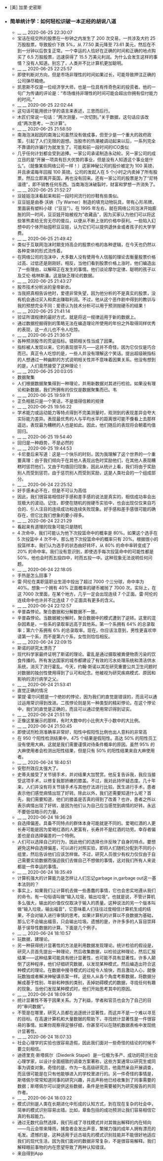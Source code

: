 - [美] 加里·史密斯
- ### 简单统计学：如何轻松识破一本正经的胡说八道
    - __ __ 2020-06-25 22:30:07
    - 宝洁在纽交所的股票在一秒钟之内发生了 200 次交易，一共涉及大约 25 万股股票，导致股价下跌 5%，从 77.50 美元降至 73.61 美元，然后在不到一分钟以后恢复正常。一个幸运的人恰好在正确的时间和正确的地点购买了 6.5 万股股票，迅速获得了 15.5 万美元利润。为什么会发生这样的事情？没有人知道。别忘了，人类并不比计算机更加聪明。
    - __ __ 2020-06-25 22:25:57
    - 即使判断对方向，但是市场非理性的时间如果过长，可能导致押注正确的公司弹尽粮绝。
    - 凯恩斯不仅是一位经济学大师，也是一位具有传奇色彩的投资者。他的一句广为传诵的评论是：“市场维持非理性的时间可能会超出你拥有偿付能力的时间。”
    - __ __ 2020-06-25 22:02:44
    - 这句话可能用统计学的语言来表述，三思而后行。
    - 木匠们常说一句话：“两次测量，一次切割。”关于数据，这句话应该改成“两次思考，一次计算”。
    - __ __ 2020-06-25 21:58:50
    - 南海泡沫起因的南海公司虽然没有做成事，但至少是一个重大的政府政策，引起了人们无限的遐想。当股市的热潮被调动起来以后，一系列完全不靠谱的诈骗行为就发生了。可能和前一段时间的ICO类似
    - 几乎任何计划都会受到追捧。一家公司承诺制造永动轮。另一家公司的成立目的是“开展一项具有巨大优势的事业，但是没有人知道这个事业是什么”。（就像某些网络公司一样！）这家神秘公司的股价被定为 100 英镑，并且承诺每年回报 100 英镑。公司的发起人在 5 个小时之内卖掉了所有股票，然后立即离开英国，再也没有回来。还有一家公司的股票是为了“尼特温德”，即不销售任何东西。当南海泡沫破裂时，财富和梦想一齐消失了。
    - __ __ 2020-06-25 21:52:27
    - 豆娃娃泡沫看起来和前一段时间流行的炒鞋有些类似。
    - 豆豆娃是由泰·沃纳（Ty Warner）制造的填充动物玩具，带有心形吊牌，里面装有塑料小球（“豆豆”）。在 1995 年左右，就在网络公司泡沫开始膨胀的同一时间，豆豆娃开始被视为“收藏品”，因为买家认为他们可以将这些笨熊卖给无穷无尽的傻瓜，以便从不断上涨的价格中获利。一些陷入幻想中的个体开始囤积豆豆娃，认为它们可以提供退休金或者孩子的大学学费。
    - __ __ 2020-06-25 21:49:42
    - 类似于互联网泡沫时期支持高企的股票价格的各种逻辑，在今天也仍然以各种变体的形式流传着。
    - 在网络公司的泡沫中，大多数人没有使用令人信服的理论去衡量股票价格过高、过低还是刚刚好。相反，当他们看到股票价格上涨时，他们编造出了一些理由，以解释正在发生的事情。他们谈论摩尔定律、聪明的孩子以及艾伦·格林斯潘。这是缺乏理论的数据。
    - __ __ 2020-06-25 21:43:27
    - 股市技术分析派的皇帝新衣。
    - 当我把真相告诉他时，爱德非常失望，因为他分析的不是真实的股票，没有机会通过买入和卖出赚取利润。不过，他从这个恶作剧中得到的教训与我的预想完全不同：爱德认为技术分析可以用于预测抛硬币的结果！
    - __ __ 2020-06-25 21:41:14
    - 验证所谓规律的最好方式，就是将这一规律运用于新的数据上。
    - 通过数据挖掘得到的策略无法在编造理论所使用的年份之外取得同样优秀的表现，这一点儿也不令人吃惊。
    - __ __ 2020-06-25 21:36:57
    - 各种预测股市的荒诞指标。错把相关性当成了因果。
    - 指标被人发现以来，它的表现很平凡——这并不奇怪，因为它仅仅是巧合而已。真正令人吃惊的是，一些人并没有理解这个笑话。提出超级碗指标的人想通过一种幽默的方式说明相关性并不意味着因果关系。他没有想到的是，人们竟然接受了这种理论！
    - __ __ 2020-06-25 20:03:05
    - 数据聚集
    - 人们根据数据聚集得到一种理论，并用新数据对其进行检验。如果没有理论和新数据，我们所拥有的仅仅是数据聚集而已。韦
    - __ __ 2020-06-25 19:59:11
    - 正负相抵只是一个笑话，不是值得信赖的规律
    - __ __ 2020-06-25 19:56:22
    - 学术能力或运动能力等特点得到不完美测量时，观测到的表现差异会夸大实际能力差异。表现最优秀的人与平均水平的距离很可能不像看上去那样遥远，表现最为糟糕的人也是如此。因此，他们随后的表现将会朝着均值回归。
    - __ __ 2020-06-25 19:54:40
    - 回归是一种趋势，不是必然的
    - __ __ 2020-06-25 19:44:53
    - 卡尼曼后来写道：这是一个快乐的时刻，因为我理解了这个世界的一个重要真理：由于我们倾向于在其他人表现出色时奖励他们，在其他人表现糟糕时惩罚他们，又由于均值回归现象，因此从统计上看，我们将由于奖励别人而受到惩罚，由于惩罚别人而受到奖励，这是人类社会的一个组成部分。
    - __ __ 2020-06-24 22:25:52
    - 好手感未必不在，但是不可认为高估
    - 因此，我们很容易相信好手感和差手感的说法是真实的，相信成功率会出现极大的波动。记住，即使在随机的抛硬币实验中，也会出现仅仅来自巧合的、引人注目的连续成功和连续失败现象。好手感和差手感很可能的确存在，但它比我们想象的要小得多。
    - __ __ 2020-06-24 22:21:29
    - 看起来有道理的现象可能只是随机
    - 4 次命中，我们可能认为他下次投篮命中的概率是 80%。如果这个选手在 5 次投篮中 4 次不中，那么他下次投篮命中的概率只有 20%。根据很小的投篮样本，我们认为选手的状态由好转坏，从 80% 的命中率转变成了 20% 的命中率。我们没有意识到，即使选手每次投篮命中的可能性都是 50%，他也会时而五投四中，时而五投一中。这种现象无法说明任何问题。
    - __ __ 2020-06-24 22:18:05
    - 手热是怎么回事？
    - 雷·阿伦在美职篮职业生涯中投出了超过 7000 个三分球，命中率为 40%。想象一个拥有 40% 正面概率的硬币被抛了 7000 次。实际上，在这 7000 次里面，在某个地方，几乎一定会出现连续 7 个正面。雷·阿伦的连续命中也许并不比连续 7 个正面具有更多的含义。
    - __ __ 2020-06-24 22:12:57
    - 辛普森悖论。聚合数据和分解数据不一致。
    - 辛普森悖论。当数据被分解时，聚合数据中的模式遭到了逆转。这里的混杂因素是，一些系的录取率远高于其他系。第一个系拥有 64% 的总录取率；第六个系拥有 6% 的总录取率。现在，你应该注意到，男性更喜欢申请第一个系，而不是第六个系，女性则恰恰相反。
    - __ __ 2020-06-24 22:09:15
    - 斯诺的研究太漂亮了
    - 现代科学家最终证明了斯诺的理论。霍乱是通过摄取被粪便物质污染的饮食传播的。所有发达国家的城市都建设了有效的污水处理系统和清洁供水系统，消灭了流行霍乱。今天，约翰·斯诺以其在研究重要公共卫生问题时对数据的独创性使用得到了认可和纪念。他被视为研究疾病模式、原因和影响的流行病学之父。
    - __ __ 2020-06-24 21:53:41
    - 直觉正确的情况
    - 蒙提·霍尔问题是一个绝妙的悖论，因为我们的直觉是错误的，而且可以通过运用常识得到改进。二孩悖论则是另一种类型的精彩悖论。在这个悖论中，我们的直觉是正确的，而且可以通过使用常识得到证实。
    - __ __ 2020-06-24 21:51:19
    - 正像这里展示的那样，有时大数中的小比例大于小数中的大比例。
    - __ __ 2020-06-24 21:50:45
    - 即使试剂检测准确率非常好，阳性中假阳性比例也出人意料的非常高
    - 在 950 个阳性检测结果中，475 个结果是假阳性。高达 50% 的阳性员工没有使用大麻。这就是我们需要谨慎对待条件概率的原因。虽然 95% 的大麻使用者会检测出阳性结果，但是只有 50% 的阳性结果来自大麻使用者。
    - __ __ 2020-06-24 18:40:51
    - 安慰剂效应太强大了。
    - 史蒂夫接受了关节镜手术，并对结果大加赞赏。他反复告诉我，我应当接受这项手术，以修复我那娇嫩的膝盖。不过，我对此持怀疑态度。几十年来，人们并没有将关节镜手术与其他疗法进行比较。医生进行手术，患者表示他们感觉病情出现了好转。除此以外，我们还需要知道什么呢？首先，我们需要知道，他们的膝盖是否真的得到了改善？也许，患者之所以表示病情出现了好转，是因为他们认为自己应当感觉到病情的好转。永远不要低估暗示的力量。
    - __ __ 2020-06-24 18:36:28
    - 自选择偏差。具备不同特点的群体本身可能就是不同的。爱喝红酒的人更长寿可能是因为爱喝红酒的人更富有，长寿并不是红酒的功劳。幸存者偏差也是自选择偏差的一个特例。
    - 人们可以选择自己的行为，因此他们的选择也许反映了自身的特点。要想避免这种自选择偏差，可以进行对照实验，即将人们随机分配到不同的小组里，然后告诉他们应该怎样做。不过，研究人员很少有权力仅仅由于自己需要实验数据而强迫我们去做自己不想做的事情，这对我们所有人来说都是一件幸运的事情。
    - __ __ 2020-06-24 18:35:49
    - 计算机强大的计算能力是怎样让人们忘记garbage in,garbage out这一基本法则的？
    - 事实上，如果我们让计算机去做一些愚蠢的事情，它也会忠实地遵从我们的命令。有一句俗语叫做“输入垃圾，输出垃圾”。也就是说，不管计算机多么强大，输出的价值仅仅取决于输入的质量。这种说法的另一个版本叫做“输入垃圾，输出福音”，它意味着人们往往过度相信计算机生成的结果，不会对输入进行审慎的思考。如果计算机的计算以不良数据为基础，那么它不会输出福音，只会输出垃圾。遗憾的是，许许多多的人盲目崇拜基于误导性数据的计算。下面是几个例子。
    - __ __ 2020-06-24 18:10:57
    - 玩数据，建理论。
    - 另一种获得统计显著性的方法是利用数据发现理论。统计检验的假设是，研究人员首先提出一种理论，然后收集数据，以检验这种理论，然后汇报结果——这种结果可能具有统计显著性，也可能不具有显著性。许多人颠倒了这种程序，他们仔细研究数据，以发现某种模式，然后编造出符合这种模式的理论。在数据中搜寻模式的过程令人愉快，而且激动人心，就像玩数独或者解决神秘谋杀案一样。这些人从各个角度考察数据，将数据分解成基于性别、年龄和种族的类别，丢掉妨碍模式的数据，寻找任何有趣的现象。当他们发现某种模式时，他们开始思考其中的原因。
    - __ __ 2020-06-24 18:09:59
    - 统计显著性不等于因果关系。为了利益，学者和官员也会为了自己的目的“审问数据”。
    - 不管是在哪里，研究人员都在追逐统计显著性，而这并不是一个难以寻觅的目标。在高速计算机和大量数据的帮助下，寻找统计显著性是一件很容易的事情。如果你观察得足够仔细，你甚至可以在随机数据表格中发现统计显著性。
    - __ __ 2020-06-24 18:07:33
    - 社会心理学的实验也很容易造假，因此我们面对一些奇怪的结论的时候不要立刻相信。
    - 迪德里克·斯塔佩尔（Diederik Stapel）是一位极为多产、成功的荷兰社会心理学家，以设计全面细致的调查方案著称，这些方案通常以研究生或同事为调查对象。奇怪的是，作为一名高级研究员，他竟然亲自开展调查，而且很可能是在只有他能够进入的学校里进行的。另一件奇怪的事情是，斯塔佩尔常常知道同事的研究兴趣，并且声称他已经收集到了同事需要的数据；斯塔佩尔可以提供这些数据，条件是他需要被列为研究报告的共同作者。
    - __ __ 2020-06-24 18:03:22
    - 模式识别是人类在长期进化中形成的认知方式，到在现在复杂的社会中，简单的模式识别容易出错。比如，章鱼包括的成功预测让我们容易相信它真的有超能力。
    - 通过无数代自然选择，我们形成了寻找模式并对其做出解释的内在倾向——乌云会带来降雨，捕食者会发出声音，繁殖力强的成年人拥有漂亮的毛发。遗憾的是，这种适用于远古祖先的模式识别技能并不能很好地适应我们的现代生活，因为我们面对的数据非常复杂，不是很容易解释。我们解释眼前事物的内在愿望导致了两种认知错误。
    - 来自得到App
